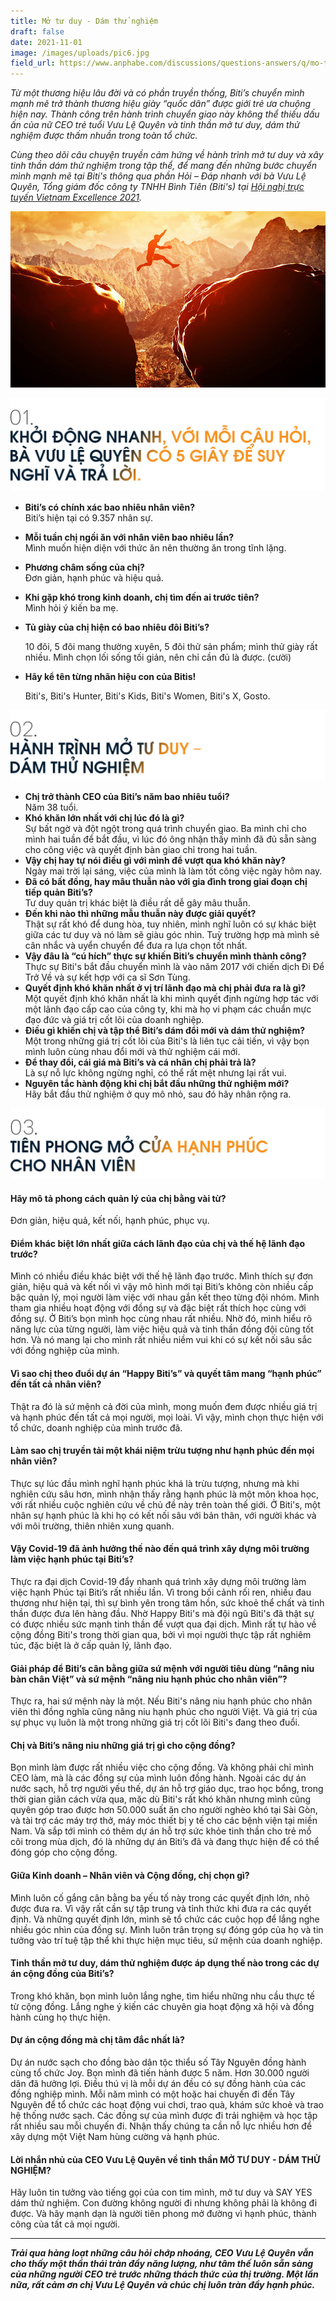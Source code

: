 ```yaml
---
title: Mở tư duy - Dám thử nghiệm
draft: false
date: 2021-11-01
image: /images/uploads/pic6.jpg
field_url: https://www.anphabe.com/discussions/questions-answers/q/mo-tu-duy-dam-thu-nghiem/40523/answer
---
```

*Từ một thương hiệu lâu đời và có phần truyền thống, Biti’s chuyển mình mạnh mẽ trở thành thương hiệu giày “quốc dân” được giới trẻ ưa chuộng hiện nay. Thành công trên hành trình chuyển giao này không thể thiếu dấu ấn của nữ CEO trẻ tuổi Vưu Lệ Quyên và tinh thần mở tư duy, dám thử nghiệm được thấm nhuần trong toàn tổ chức.*

*Cùng theo dõi câu chuyện truyền cảm hứng về hành trình mở tư duy và xây tinh thần dám thử nghiệm trong tập thể, để mang đến những bước chuyển mình mạnh mẽ tại Biti's thông qua phần Hỏi – Đáp nhanh với bà Vưu Lệ Quyên, Tổng giám đốc công ty TNHH Bình Tiên (Biti's) tại [Hội nghị trực tuyến Vietnam Excellence 2021](https://www.youtube.com/watch?v=H2SL_92MGGw).*

![](/images/uploads/pic6.jpg)

![](/images/uploads/headline-6.jpg)

<!--StartFragment-->

* **Biti’s có chính xác bao nhiêu nhân viên?**\
  Biti’s hiện tại có 9.357 nhân sự.
* **Mỗi tuần chị ngồi ăn với nhân viên bao nhiêu lần?** \
  Mình muốn hiện diện với thức ăn nên thường ăn trong tĩnh lặng. 
* **Phương châm sống của chị?** \
  Đơn giản, hạnh phúc và hiệu quả.
* **Khi gặp khó trong kinh doanh, chị tìm đến ai trước tiên?** \
  Mình hỏi ý kiến ba mẹ.
* **Tủ giày của chị hiện có bao nhiêu đôi Biti’s?** 

  10 đôi, 5 đôi mang thường xuyên, 5 đôi thử sản phẩm; mình thử giày rất nhiều. Mình chọn lối sống tối giản, nên chỉ cần đủ là được. (cười)
* **Hãy kể tên từng nhãn hiệu con của Bitis!**

  Biti's, Biti's Hunter, Biti's Kids, Biti's Women, Biti's X, Gosto.

<!--EndFragment-->

![](/images/uploads/headline-7.jpg)

<!--StartFragment-->

* **Chị trở thành CEO của Biti’s năm bao nhiêu tuổi?** \
  Năm 38 tuổi.
* **Khó khăn lớn nhất với chị lúc đó là gì?**\
  Sự bất ngờ và đột ngột trong quá trình chuyển giao. Ba mình chỉ cho mình hai tuần để bắt đầu, vì lúc đó ông nhận thấy mình đã đủ sẵn sàng cho công việc và quyết định bàn giao chỉ trong hai tuần.
* **Vậy chị hay tự nói điều gì với mình để vượt qua khó khăn này?**\
  Ngày mai trời lại sáng, việc của mình là làm tốt công việc ngày hôm nay.
* **Đã có bất đồng, hay mâu thuẫn nào với gia đình trong giai đoạn chị tiếp quản Biti’s?**\
  Tư duy quản trị khác biệt là điều rất dễ gây mâu thuẫn.
* **Đến khi nào thì những mẫu thuẫn này được giải quyết?**\
  Thật sự rất khó để dung hòa, tuy nhiên, mình nghĩ luôn có sự khác biệt giữa các tư duy và nó làm sẽ giàu góc nhìn. Tuỳ trường hợp mà mình sẽ cân nhắc và uyển chuyển để đưa ra lựa chọn tốt nhất.
* **Vậy đâu là “cú hích” thực sự khiến Biti’s chuyển mình thành công?**\
  Thực sự Biti's bắt đầu chuyển mình là vào năm 2017 với chiến dịch Đi Để Trở Về và sự kết hợp với ca sĩ Sơn Tùng.
* **Quyết định khó khăn nhất ở vị trí lãnh đạo mà chị phải đưa ra là gì?** \
  Một quyết định khó khăn nhất là khi mình quyết định ngừng hợp tác với một lãnh đạo cấp cao của công ty, khi mà họ vi phạm các chuẩn mực đạo đức và giá trị cốt lõi của doanh nghiệp. 
* **Điều gì khiến chị và tập thể Biti’s dám đổi mới và dám thử nghiệm?**\
  Một trong những giá trị cốt lõi của Biti's là liên tục cải tiến, vì vậy bọn mình luôn cùng nhau đổi mới và thử nghiệm cái mới.
* **Để thay đổi, cái giá mà Biti’s và cá nhân chị phải trả là?**\
  Là sự nỗ lực không ngừng nghỉ, có thể rất mệt nhưng lại rất vui.
* **Nguyên tắc hành động khi chị bắt đầu những thử nghiệm mới?**\
  Hãy bắt đầu thử nghiệm ở quy mô nhỏ, sau đó hãy nhân rộng ra.

<!--EndFragment-->

![](/images/uploads/headline-8.jpg)

<!--StartFragment-->

#### **Hãy mô tả phong cách quản lý của chị bằng vài từ?** 

Đơn giản, hiệu quả, kết nối, hạnh phúc, phục vụ.

#### **Điểm khác biệt lớn nhất giữa cách lãnh đạo của chị và thế hệ lãnh đạo trước?**

Mình có nhiều điều khác biệt với thế hệ lãnh đạo trước. Mình thích sự đơn giản, hiệu quả và kết nối vì vậy mô hình mới tại Biti’s không còn nhiều cấp bậc quản lý, mọi người làm việc với nhau gắn kết theo từng đội nhóm. Mình tham gia nhiều hoạt động với đồng sự và đặc biệt rất thích học cùng với đồng sự. Ở Biti’s bọn mình học cùng nhau rất nhiều. Nhờ đó, mình hiểu rõ năng lực của từng người, làm việc hiệu quả và tinh thần đồng đội cũng tốt hơn. Và nó mang lại cho mình rất nhiều niềm vui khi có sự kết nối sâu sắc với đồng nghiệp của mình.

#### **Vì sao chị theo đuổi dự án “Happy Biti’s” và quyết tâm mang “hạnh phúc” đến tất cả nhân viên?** 

Thật ra đó là sứ mệnh cả đời của mình, mong muốn đem được nhiều giá trị và hạnh phúc đến tất cả mọi người, mọi loài. Vì vậy, mình chọn thực hiện với tổ chức, doanh nghiệp của mình trước đã.

#### **Làm sao chị truyền tải một khái niệm trừu tượng như hạnh phúc đến mọi nhân viên?**

Thực sự lúc đầu mình nghĩ hạnh phúc khá là trừu tượng, nhưng mà khi nghiên cứu sâu hơn, mình nhận thấy rằng hạnh phúc là một môn khoa học, với rất nhiều cuộc nghiên cứu về chủ đề này trên toàn thế giới. Ở Biti's, một nhân sự hạnh phúc là khi họ có kết nối sâu với bản thân, với người khác và với môi trường, thiên nhiên xung quanh.

#### **Vậy Covid-19 đã ảnh hưởng thế nào đến quá trình xây dựng môi trường làm việc hạnh phúc tại Biti’s?**

Thực ra đại dịch Covid-19 đẩy nhanh quá trình xây dựng môi trường làm việc hạnh Phúc tại Biti’s rất nhiều lần. Vì trong bối cảnh rối ren, nhiều đau thương như hiện tại, thì sự bình yên trong tâm hồn, sức khoẻ thể chất và tinh thần được đưa lên hàng đầu. Nhờ Happy Biti's mà đội ngũ Biti's đã thật sự có được nhiều sức mạnh tinh thần để vượt qua đại dịch. Mình rất tự hào về cộng đồng Biti's trong thời gian qua, bởi vì mọi người thực tập rất nghiêm túc, đặc biệt là ở cấp quản lý, lãnh đạo.

#### **Giải pháp để Biti’s cân bằng giữa sứ mệnh với người tiêu dùng “nâng niu bàn chân Việt” và sứ mệnh “nâng niu hạnh phúc cho nhân viên”?** 

Thực ra, hai sứ mệnh này là một. Nếu Biti's nâng niu hạnh phúc cho nhân viên thì đồng nghĩa cũng nâng niu hạnh phúc cho người Việt. Và giá trị của sự phục vụ luôn là một trong những giá trị cốt lõi Biti's đang theo đuổi.

#### **Chị và Biti’s nâng niu những giá trị gì cho cộng đồng?**

Bọn mình làm được rất nhiều việc cho cộng đồng. Và không phải chỉ mình CEO làm, mà là các đồng sự của mình luôn đồng hành. Ngoài các dự án nước sạch, hỗ trợ người yếu thế, dự án hỗ trợ giáo dục, trao học bổng, trong thời gian giãn cách vừa qua, mặc dù Biti's rất khó khăn nhưng mình cũng quyên góp trao được hơn 50.000 suất ăn cho người nghèo khó tại Sài Gòn, và tài trợ các máy trợ thở, máy móc thiết bị y tế cho các bệnh viện tại miền Nam. Và sắp tới mình có thêm dự án hỗ trợ sức khỏe tinh thần cho trẻ mồ côi trong mùa dịch, đó là những dự án Biti’s đã và đang thực hiện để có thể đóng góp cho cộng đồng.

#### **Giữa Kinh doanh – Nhân viên và Cộng đồng, chị chọn gì?**

Mình luôn cố gắng cân bằng ba yếu tố này trong các quyết định lớn, nhỏ được đưa ra. Vì vậy rất cần sự tập trung và tỉnh thức khi đưa ra các quyết định. Và những quyết định lớn, mình sẽ tổ chức các cuộc họp để lắng nghe nhiều góc nhìn của đồng sự. Mình luôn trân trọng sự đóng góp của họ và tin tưởng vào trí tuệ tập thể khi thực hiện mục tiêu, sứ mệnh của doanh nghiệp.

#### **Tinh thần mở tư duy, dám thử nghiệm được áp dụng thế nào trong các dự án cộng đồng của Biti’s?** 

Trong khó khăn, bọn mình luôn lắng nghe, tìm hiểu những nhu cầu thực tế từ cộng đồng. Lắng nghe ý kiến các chuyên gia hoạt động xã hội và đồng hành cùng họ thực hiện.

#### **Dự án cộng đồng mà chị tâm đắc nhất là?**

Dự án nước sạch cho đồng bào dân tộc thiểu số Tây Nguyên đồng hành cùng tổ chức Joy. Bọn mình đã tiến hành được 5 năm. Hơn 30.000 người dân đã hưởng lợi. Điều thú vị là mỗi dự án đều có sự đồng hành của các đồng nghiệp mình. Mỗi năm mình có một hoặc hai chuyến đi đến Tây Nguyên để tổ chức các hoạt động vui chơi, trao quà, khám sức khoẻ và trao hệ thống nước sạch. Các đồng sự của mình được đi trải nghiệm và học tập rất nhiều sau mỗi chuyến đi. Nhận thấy chúng ta cần nỗ lực nhiều hơn để xây dựng một Việt Nam hùng cường và hạnh phúc.

#### **Lời nhắn nhủ của CEO Vưu Lệ Quyên về tinh thần MỞ TƯ DUY - DÁM THỬ NGHIỆM?**

Hãy luôn tin tưởng vào tiếng gọi của con tim mình, mở tư duy và SAY YES dám thử nghiệm. Con đường không người đi nhưng không phải là không đi được. Và hãy mạnh dạn là người tiên phong mở đường vì hạnh phúc, thành công của tất cả mọi người.

- - -

***Trải qua hàng loạt những câu hỏi chớp nhoáng, CEO Vưu Lệ Quyên vẫn cho thấy một thần thái tràn đầy năng lượng, như tâm thế luôn sẵn sàng của những người CEO trẻ trước những thách thức của thị trường. Một lần nữa, rất cảm ơn chị Vưu Lệ Quyên và chúc chị luôn tràn đầy hạnh phúc.***

<!--EndFragment-->